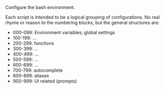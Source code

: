 Configure the bash environment.

Each script is intended to be a logical grouping of configurations.
No real rhyme or reason to the numbering blocks, but the general structures are:
 - 000-099: Environment variables; global settings
 - 100-199: ...
 - 200-299: functions
 - 300-399: ...
 - 400-499: ...
 - 500-599: ...
 - 600-699: ...
 - 700-799: autocomplete
 - 800-899: aliases
 - 900-999: UI related (prompts)
